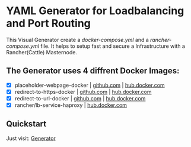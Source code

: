 # YAML Generator for Loadbalancing and Port Routing
This Visual Generator create a *docker-compose.yml* and a *rancher-compose.yml* file. It helps to setup fast and secure a Infrastructure with a Rancher(Cattle) Masternode.

## The Generator uses 4 diffrent Docker Images:
- [x] placeholder-webpage-docker | [github.com](https://github.com/a6b8/placeholder-webpage-docker) | [hub.docker.com](https://hub.docker.com/r/a6b8/placeholder-webpage-docker/)
- [x] redirect-to-https-docker | [github.com](https://github.com/a6b8/redirect-to-https-docker) | [hub.docker.com](https://hub.docker.com/r/a6b8/redirect-to-https-docker/)
- [x] redirect-to-url-docker | [github.com](https://github.com/a6b8/redirect-to-url-docker) | [hub.docker.com](https://hub.docker.com/r/a6b8/redirect-to-url-docker/)
- [x] rancher/lb-service-haproxy | [hub.docker.com](https://hub.docker.com/r/rancher/lb-service-haproxy/)

## Quickstart
Just visit: [Generator](http://htmlpreview.github.io/?https://github.com/a6b8/yaml-generator-loadbalancer/blob/master/public/index.html)
